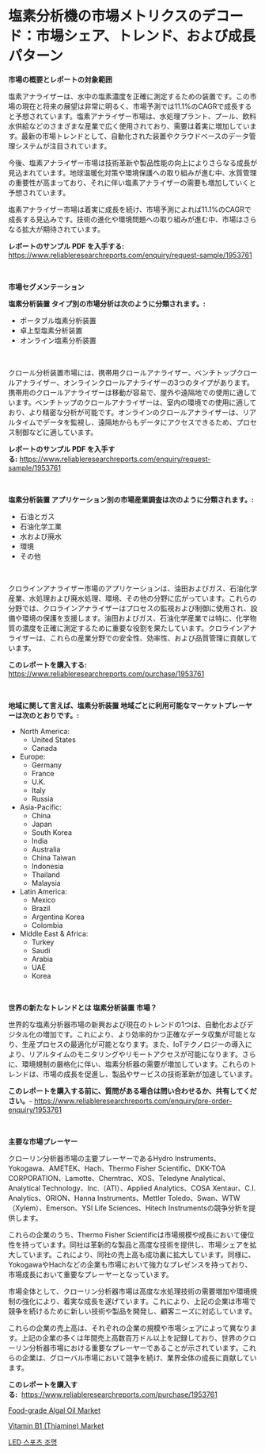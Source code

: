 <p><h1>塩素分析機の市場メトリクスのデコード：市場シェア、トレンド、および成長パターン</h1></p><p><strong>市場の概要とレポートの対象範囲</strong></p>
<p><p>塩素アナライザーは、水中の塩素濃度を正確に測定するための装置です。この市場の現在と将来の展望は非常に明るく、市場予測では11.1%のCAGRで成長すると予想されています。塩素アナライザー市場は、水処理プラント、プール、飲料水供給などのさまざまな産業で広く使用されており、需要は着実に増加しています。最新の市場トレンドとして、自動化された装置やクラウドベースのデータ管理システムが注目されています。</p><p>今後、塩素アナライザー市場は技術革新や製品性能の向上によりさらなる成長が見込まれています。地球温暖化対策や環境保護への取り組みが進む中、水質管理の重要性が高まっており、それに伴い塩素アナライザーの需要も増加していくと予想されています。</p><p>塩素アナライザー市場は着実に成長を続け、市場予測によれば11.1%のCAGRで成長する見込みです。技術の進化や環境問題への取り組みが進む中、市場はさらなる拡大が期待されています。</p></p>
<p><strong>レポートのサンプル PDF を入手する:</strong> <a href="https://www.reliableresearchreports.com/enquiry/request-sample/1953761">https://www.reliableresearchreports.com/enquiry/request-sample/1953761</a></p>
<p>&nbsp;</p>
<p><strong>市場セグメンテーション</strong></p>
<p><strong>塩素分析装置 タイプ別の市場分析は次のように分類されます。:</strong></p>
<p><ul><li>ポータブル塩素分析装置</li><li>卓上型塩素分析装置</li><li>オンライン塩素分析装置</li></ul></p>
<p>&nbsp;</p>
<p><p>クロール分析装置市場には、携帯用クロールアナライザー、ベンチトップクロールアナライザー、オンラインクロールアナライザーの3つのタイプがあります。携帯用のクロールアナライザーは移動が容易で、屋外や遠隔地での使用に適しています。ベンチトップのクロールアナライザーは、室内の環境での使用に適しており、より精密な分析が可能です。オンラインのクロールアナライザーは、リアルタイムでデータを監視し、遠隔地からもデータにアクセスできるため、プロセス制御などに適しています。</p></p>
<p><strong>レポートのサンプル PDF を入手する:</strong>&nbsp;<a href="https://www.reliableresearchreports.com/enquiry/request-sample/1953761">https://www.reliableresearchreports.com/enquiry/request-sample/1953761</a></p>
<p>&nbsp;</p>
<p><strong> 塩素分析装置 アプリケーション別の市場産業調査は次のように分類されます。:</strong></p>
<p><ul><li>石油とガス</li><li>石油化学工業</li><li>水および廃水</li><li>環境</li><li>その他</li></ul></p>
<p>&nbsp;</p>
<p><p>クロラインアナライザー市場のアプリケーションは、油田およびガス、石油化学産業、水処理および廃水処理、環境、その他の分野に広がっています。これらの分野では、クロラインアナライザーはプロセスの監視および制御に使用され、設備や環境の保護を支援します。油田およびガス、石油化学産業では特に、化学物質の濃度を正確に測定するために重要な役割を果たしています。クロラインアナライザーは、これらの産業分野での安全性、効率性、および品質管理に貢献しています。</p></p>
<p><strong>このレポートを購入する:</strong>&nbsp; <a href="https://www.reliableresearchreports.com/purchase/1953761">https://www.reliableresearchreports.com/purchase/1953761</a></p>
<p>&nbsp;</p>
<p><strong>地域に関して言えば、塩素分析装置 地域ごとに利用可能なマーケットプレーヤーは次のとおりです。:</strong></p>
<p><ul>
    <li>
        North America:
        <ul>
            <li>United States</li>
            <li>Canada</li>
        </ul>
    </li>
    <li>
        Europe:
        <ul>
            <li>Germany</li>
            <li>France</li>
            <li>U.K.</li>
            <li>Italy</li>
            <li>Russia</li>
        </ul>
    </li>
    <li>
        Asia-Pacific:
        <ul>
            <li>China</li>
            <li>Japan</li>
            <li>South Korea</li>
            <li>India</li>
            <li>Australia</li>
            <li>China Taiwan</li>
            <li>Indonesia</li>
            <li>Thailand</li>
            <li>Malaysia</li>
        </ul>
    </li>
    <li>
        Latin America:
        <ul>
            <li>Mexico</li>
            <li>Brazil</li>
            <li>Argentina Korea</li>
            <li>Colombia</li>
        </ul>
    </li>
    <li>
        Middle East & Africa:
        <ul>
            <li>Turkey</li>
            <li>Saudi</li>
            <li>Arabia</li>
            <li>UAE</li>
            <li>Korea</li>
        </ul>
    </li>
    </ul></p>
<p>&nbsp;</p>
<p><strong>世界の新たなトレンドとは 塩素分析装置 市場？</strong></p>
<p><p>世界的な塩素分析器市場の新興および現在のトレンドの1つは、自動化およびデジタル化の増加です。これにより、より効率的かつ正確なデータ収集が可能となり、生産プロセスの最適化が可能となります。また、IoTテクノロジーの導入により、リアルタイムのモニタリングやリモートアクセスが可能になります。さらに、環境規制の厳格化に伴い、塩素分析器の需要が増加しています。これらのトレンドは、市場の成長を促進し、製品やサービスの技術革新が加速しています。</p></p>
<p><strong>このレポートを購入する前に、質問がある場合は問い合わせるか、共有してください。</strong>- <a href="https://www.reliableresearchreports.com/enquiry/pre-order-enquiry/1953761">https://www.reliableresearchreports.com/enquiry/pre-order-enquiry/1953761</a></p>
<p>&nbsp;</p>
<p><strong>主要な市場プレーヤー</strong></p>
<p><p>クローリン分析器市場の主要プレーヤーであるHydro Instruments、Yokogawa、AMETEK、Hach、Thermo Fisher Scientific、DKK-TOA CORPORATION、Lamotte、Chemtrac、XOS、Teledyne Analytical、Analytical Technology、Inc.（ATI）、Applied Analytics、COSA Xentaur、C.I. Analytics、ORION、Hanna Instruments、Mettler Toledo、Swan、WTW（Xylem）、Emerson、YSI Life Sciences、Hitech Instrumentsの競争分析を提供します。</p><p>これらの企業のうち、Thermo Fisher Scientificは市場規模や成長において優位性を持っています。同社は革新的な製品と高度な技術を提供し、市場シェアを拡大しています。これにより、同社の売上高も成功裏に拡大しています。同様に、YokogawaやHachなどの企業も市場において強力なプレゼンスを持っており、市場成長において重要なプレーヤーとなっています。</p><p>市場全体として、クローリン分析器市場は高度な水処理技術の需要増加や環境規制の強化により、着実な成長を遂げています。これにより、上記の企業は市場で競争を続けるために新しい技術や製品を開発し、顧客ニーズに対応しています。</p><p>これらの企業の売上高は、それぞれの企業の規模や市場シェアによって異なります。上記の企業の多くは年間売上高数百万ドル以上を記録しており、世界のクローリン分析器市場における重要なプレーヤーであることが示されています。これらの企業は、グローバル市場において競争を続け、業界全体の成長に貢献しています。</p></p>
<p><strong>このレポートを購入する:</strong>&nbsp;&nbsp;<a href="https://www.reliableresearchreports.com/purchase/1953761">https://www.reliableresearchreports.com/purchase/1953761</a></p>
<p><p><a href="https://view.publitas.com/reportprime-1/food-grade-algal-oil-market-research-report-unlocks-analysis-on-the-market-financial-status-market-size-and-market-revenue-upto-2030/">Food-grade Algal Oil Market</a></p><p><a href="https://view.publitas.com/reportprime-1/vitamin-b1-thiamine-market-size-market-share-and-global-market-analysis-report-2023-2030/">Vitamin B1 (Thiamine) Market</a></p><p><a href="https://medium.com/@gabrielblanda5656/led-%EC%8A%A4%ED%8F%AC%EC%B8%A0-%EC%A1%B0%EB%AA%85-%EC%8B%9C%EC%9E%A5-%EA%B2%BD%EC%9F%81-%EB%B6%84%EC%84%9D-%EC%8B%9C%EC%9E%A5-%EB%8F%99%ED%96%A5-%EB%B0%8F-2031%EB%85%84%EA%B9%8C%EC%A7%80%EC%9D%98-%EC%98%88%EC%B8%A1-6b9ec4016cfc">LED 스포츠 조명</a></p></p>